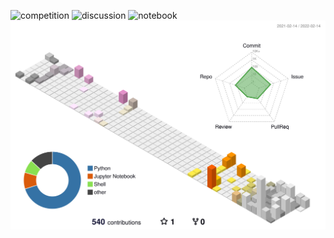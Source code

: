 ![competition](https://road-to-kaggle-grandmaster.vercel.app/api/badges/osamurai/competition/light)
![discussion](https://road-to-kaggle-grandmaster.vercel.app/api/badges/osamurai/discussion/light)
![notebook](https://road-to-kaggle-grandmaster.vercel.app/api/badges/osamurai/notebook/light)
![](./profile-3d-contrib/profile-season-animate.svg)
